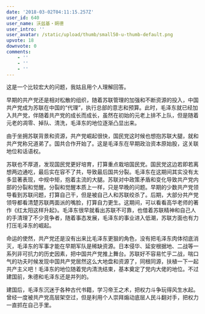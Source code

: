 ```yaml
---
date: '2018-03-02T04:11:15.257Z'
user_id: 640
user_name: 沃兹基・朔德
user_intro: ''
user_avatar: /static/upload/thumb/small50-u-thumb-default.png
upvote: 18
downvote: 0
comments:
    - ''
    - ''
    - ''
---
```


这是一个比较宏大的问题，我姑且用个人理解回答。

  

早期的共产党还是相对松散的组织，随着苏联管理的加强和不断资源的投入，中国共产党成为苏联在中国的“代理”，执行总部的意志和预算。此时，毛泽东就已经加入共产党，伴随着共产党的成长而成长，虽然在初始的元老上排不上队，但是随着元老的凋零、掉队、清洗，毛泽东的地位逐渐凸显出来。

由于坐拥苏联背景和资源，共产党崛起很快，国民党这时候也想抱苏联大腿，就和共产党称兄道弟了。国共合作开始了。这是毛泽东在早期政治资本原始股，这关联地位和话语权。

苏联也不厚道，发现国民党更好培育，打算重点栽培国民党。国民党这边若即若离想两边通吃，最后实在容不了共，导致最后国共分裂。毛泽东在这期间其实没有太多显著表现，中规中矩，抱着主流的大腿。苏联对中政策矛盾和变化导致共产党内部的分裂和觉醒。分裂和觉醒本质上一样，只是早晚的问题。早期的少数共产党领导看到苏联问题，打算自己干，但是被自己人和苏联绞杀了。后期，大部分共产党领导都看清楚苏联两面派的嘴脸，打算自力更生。这期间，可以看看高华老师的著作《红太阳这样升起》。毛泽东很早就看出苏联不可靠，也借着苏联精神和自己人的手清理了不少竞争者，随着事态发展，毛泽东的事业进入低潮，苏联方面也有力打压毛泽东的崛起。

命运的使然，共产党还是没有出来比毛泽东更狠的角色，没有把毛泽东肉体彻底消灭，毛泽东的军事才能在早期军队是稀缺资源。日本侵华、延安根据地、二战等一系列非可抗力的历史因素，把中国共产党推上舞台。苏联好不容易忙乎二战，喘口气的功夫时候发现中国共产党居然这么大地盘和资源了，同根同源，扶植一下一起共产主义吧！毛泽东的地位随着党内清洗结束，基本奠定了党内大佬的地位。不过建国前，朱德和毛泽东还是并列的。

建国后，毛泽东沉迷于各种古代书籍，学习帝王之术，把权力斗争玩得风生水起。曾经一度被共产党高层架空过，但是利用个人崇拜煽动底层人民斗翻对手，把权力一直抓在自己手里。
